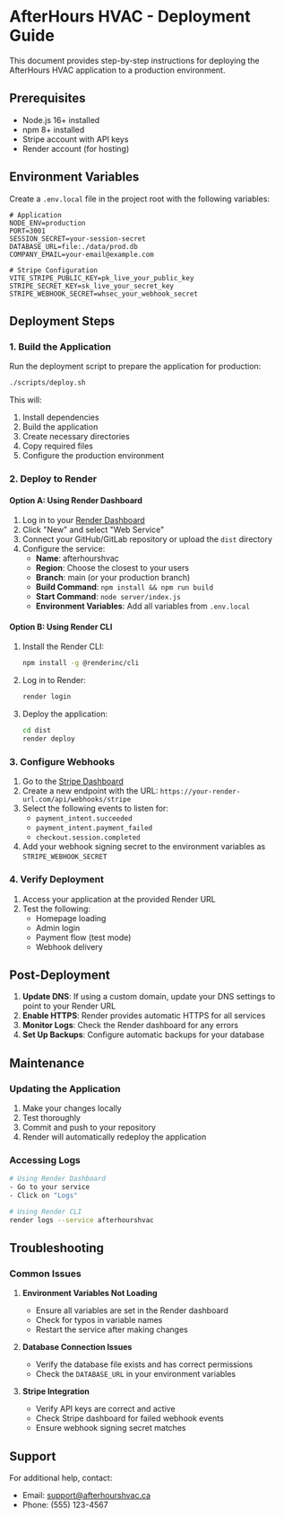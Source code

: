 # AfterHours HVAC - Deployment Guide

This document provides step-by-step instructions for deploying the AfterHours HVAC application to a production environment.

## Prerequisites

- Node.js 16+ installed
- npm 8+ installed
- Stripe account with API keys
- Render account (for hosting)

## Environment Variables

Create a `.env.local` file in the project root with the following variables:

```env
# Application
NODE_ENV=production
PORT=3001
SESSION_SECRET=your-session-secret
DATABASE_URL=file:./data/prod.db
COMPANY_EMAIL=your-email@example.com

# Stripe Configuration
VITE_STRIPE_PUBLIC_KEY=pk_live_your_public_key
STRIPE_SECRET_KEY=sk_live_your_secret_key
STRIPE_WEBHOOK_SECRET=whsec_your_webhook_secret
```

## Deployment Steps

### 1. Build the Application

Run the deployment script to prepare the application for production:

```bash
./scripts/deploy.sh
```

This will:
1. Install dependencies
2. Build the application
3. Create necessary directories
4. Copy required files
5. Configure the production environment

### 2. Deploy to Render

#### Option A: Using Render Dashboard

1. Log in to your [Render Dashboard](https://dashboard.render.com/)
2. Click "New" and select "Web Service"
3. Connect your GitHub/GitLab repository or upload the `dist` directory
4. Configure the service:
   - **Name**: afterhourshvac
   - **Region**: Choose the closest to your users
   - **Branch**: main (or your production branch)
   - **Build Command**: `npm install && npm run build`
   - **Start Command**: `node server/index.js`
   - **Environment Variables**: Add all variables from `.env.local`

#### Option B: Using Render CLI

1. Install the Render CLI:
   ```bash
   npm install -g @renderinc/cli
   ```

2. Log in to Render:
   ```bash
   render login
   ```

3. Deploy the application:
   ```bash
   cd dist
   render deploy
   ```

### 3. Configure Webhooks

1. Go to the [Stripe Dashboard](https://dashboard.stripe.com/webhooks)
2. Create a new endpoint with the URL: `https://your-render-url.com/api/webhooks/stripe`
3. Select the following events to listen for:
   - `payment_intent.succeeded`
   - `payment_intent.payment_failed`
   - `checkout.session.completed`
4. Add your webhook signing secret to the environment variables as `STRIPE_WEBHOOK_SECRET`

### 4. Verify Deployment

1. Access your application at the provided Render URL
2. Test the following:
   - Homepage loading
   - Admin login
   - Payment flow (test mode)
   - Webhook delivery

## Post-Deployment

1. **Update DNS**: If using a custom domain, update your DNS settings to point to your Render URL
2. **Enable HTTPS**: Render provides automatic HTTPS for all services
3. **Monitor Logs**: Check the Render dashboard for any errors
4. **Set Up Backups**: Configure automatic backups for your database

## Maintenance

### Updating the Application

1. Make your changes locally
2. Test thoroughly
3. Commit and push to your repository
4. Render will automatically redeploy the application

### Accessing Logs

```bash
# Using Render Dashboard
- Go to your service
- Click on "Logs"

# Using Render CLI
render logs --service afterhourshvac
```

## Troubleshooting

### Common Issues

1. **Environment Variables Not Loading**
   - Ensure all variables are set in the Render dashboard
   - Check for typos in variable names
   - Restart the service after making changes

2. **Database Connection Issues**
   - Verify the database file exists and has correct permissions
   - Check the `DATABASE_URL` in your environment variables

3. **Stripe Integration**
   - Verify API keys are correct and active
   - Check Stripe dashboard for failed webhook events
   - Ensure webhook signing secret matches

## Support

For additional help, contact:
- Email: support@afterhourshvac.ca
- Phone: (555) 123-4567
